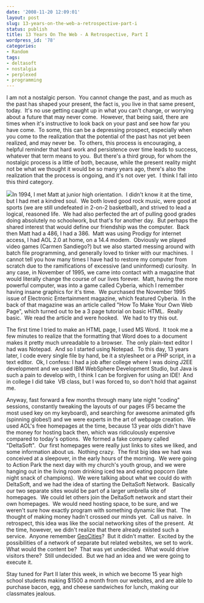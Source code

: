 ```yaml
---
date: '2008-11-20 12:09:01'
layout: post
slug: 13-years-on-the-web-a-retrospective-part-i
status: publish
title: 13 Years On The Web - A Retrospective, Part I
wordpress_id: '78'
categories:
- Random
tags:
- deltasoft
- nostalgia
- perplexed
- programming
---
```


I am not a nostalgic person.  You cannot change the past, and as much as the past has shaped your present, the fact is, you live in that same present, today.  It's no use getting caught up in what you can't change, or worrying about a future that may never come.  However, that being said, there are times when it's instructive to look back on your past and see how far you have come.  To some, this can be a depressing prospect, especially when you come to the realization that the potential of the past has not yet been realized, and may never be.  To others, this process is encouraging, a helpful reminder that hard work and persistence over time leads to success, whatever that term means to you.  But there's a third group, for whom the nostalgic process is a little of both, because, while the present reality might not be what we thought it would be so many years ago, there's also the realization that the process is ongoing, and it's not over yet.  I think I fall into this third category.

[![](http://www.perplexedlabs.com/wp-content/uploads/2008/11/cyberia-217x300.jpg)](http://www.perplexedlabs.com/wp-content/uploads/2008/11/cyberia.jpg)In 1994, I met Matt at junior high orientation.  I didn't know it at the time, but I had met a kindred soul.  We both loved good rock music, were good at sports (we are still undefeated in 2-on-2 basketball), and strived to lead a logical, reasoned life.  We had also perfected the art of pulling good grades doing absolutely no schoolwork, but that's for another day.  But perhaps the shared interest that would define our friendship was the computer.  Back then Matt had a 486, I had a 386.  Matt was using Prodigy for internet access, I had AOL 2.0 at home, on a 14.4 modem.  Obviously we played video games (Carmen Sandiego?) but we also started messing around with batch file programming, and generally loved to tinker with our machines.  I cannot tell you how many times I have had to restore my computer from scratch due to the ramifications of excessive (and uninformed) curiosity.  In any case, in November of 1995, we came into contact with a magazine that would literally change the course of our lives forever.  Matt, having the more powerful computer, was into a game called Cyberia, which I remember having insane graphics for it's time.  We purchased the November 1995 issue of Electronic Entertainment magazine, which featured Cyberia.  In the back of that magazine was an article called "How To Make Your Own Web Page", which turned out to be a 3 page tutorial on basic HTML.  Really basic.  We read the article and were hooked.   We had to try this out.

The first time I tried to make an HTML page, I used MS Word.  It took me a few minutes to realize that the formatting that Word does to a document makes it pretty much unreadable to a browser.  The only plain-text editor I had was Notepad.  And so I started using Notepad.  To this day, 13 years later, I code every single file by hand, be it a stylesheet or a PHP script, in a text editor.  Ok, I confess: I had a job after college where I was doing J2EE development and we used IBM WebSphere Development Studio, but Java is such a pain to develop with, I think I can be forgiven for using an IDE!  And in college I did take  VB class, but I was forced to, so don't hold that against me.

Anyway, fast forward a few months through many late night "coding" sessions, constantly tweaking the layouts of our pages (F5 became the most used key on my keyboard), and searching for awesome animated gifs (spinning globes!) and we were experts in the art of webpage creation.  We used AOL's free homepages at the time, because 13 year olds didn't have the money for hosting back then, which was ridiculously expensive compared to today's options.  We formed a fake company called "DeltaSoft".  Our first homepages were really just links to sites we liked, and some information about us.  Nothing crazy.  The first big idea we had was conceived at a sleepover, in the early hours of the morning.  We were going to Action Park the next day with my church's youth group, and we were hanging out in the living room drinking iced tea and eating popcorn (late night snack of champions).  We were talking about what we could do with DeltaSoft, and we had the idea of starting the DeltaSoft Network.  Basically our two separate sites would be part of a larger umbrella site of homepages.  We could let others join the DeltaSoft network and start their own homepages.  We would need hosting space, to be sure, and we weren't sure how exactly program with something dynamic like that.  The thought of making money hadn't crossed our minds yet.  Call us naive.  In retrospect, this idea was like the social networking sites of the present.  At the time, however, we didn't realize that there already existed such a service.  Anyone remember [GeoCities](http://en.wikipedia.org/wiki/GeoCities)?  But it didn't matter.  Excited by the possibilities of a network of separate but related websites, we set to work.  What would the content be?  That was yet undecided.  What would drive visitors there?  Still undecided.  But we had an idea and we were going to execute it.

Stay tuned for Part II later this week, in which we become 15 year high school students making $1500 a month from our websites, and are able to purchase bacon, egg, and cheese sandwiches for lunch, making our classmates jealous.
